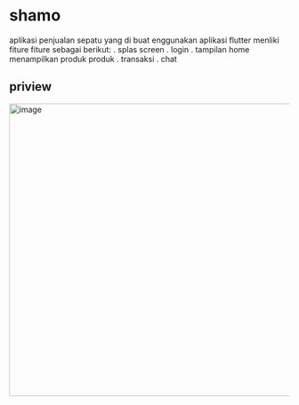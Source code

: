 # shamo

aplikasi penjualan sepatu yang di buat enggunakan aplikasi flutter menliki fiture fiture sebagai berikut:
. splas screen 
. login
. tampilan home menampilkan produk produk 
. transaksi
. chat 

## priview

<img width="527" alt="image" src="https://github.com/Andifadly12/aplikasi-pejualan-sepatu/assets/57305450/f6d774c2-55ce-4bda-ab0e-2aba799bc5b3">

